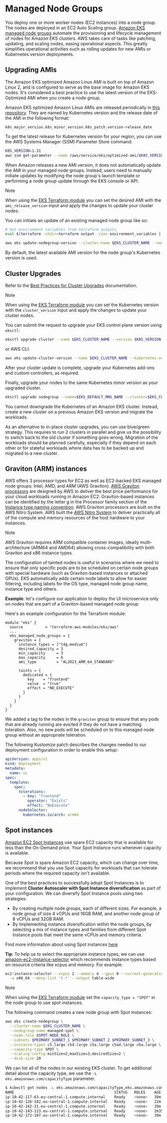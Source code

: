 # Managed Node Groups
You deploy one or more worker nodes (EC2 instances) into a node group. The nodes are deployed in an EC2 Auto Scaling group.
[Amazon EKS managed node groups](https://docs.aws.amazon.com/eks/latest/userguide/managed-node-groups.html) automate the provisioning and lifecycle management of nodes for Amazon EKS clusters. AWS takes care of tasks like patching, updating, and scaling nodes, easing operational aspects. This greatly simplifies operational activities such as rolling updates for new AMIs or Kubernetes version deployments.

## Upgrading AMIs
The Amazon EKS optimized Amazon Linux AMI is built on top of Amazon Linux 2, and is configured to serve as the base image for Amazon EKS nodes. It's considered a best practice to use the latest version of the EKS-Optimized AMI when you create a node group.

Amazon EKS optimized Amazon Linux AMIs are released periodically in [this repository](https://github.com/awslabs/amazon-eks-ami). They are named by Kubernetes version and the release date of the AMI in the following format:

```
k8s_major_version.k8s_minor_version.k8s_patch_version-release_date
```

To get the latest release for Kubernetes version for your region, you can use the AWS Systems Manager (SSM) Parameter Store command:
```bash
K8S_VERSION=1.31
aws ssm get-parameter --name /aws/service/eks/optimized-ami/$K8S_VERSION/amazon-linux-2/recommended/release_version --query 'Parameter.Value' --output text
```

When Amazon releases a new AMI version, it does not automatically update the AMI in your managed node groups. Instead, users need to manually initiate updates by modifying the node group's launch template or performing a node group update through the EKS console or API.

> [!NOTE]
> When using the [EKS Terraform module](https://registry.terraform.io/modules/terraform-aws-modules/eks/aws/latest) you can set the desired AMI with the `ami_release_version` input and apply the changes to update your cluster nodes.

You can initiate an update of an existing managed node group like so:
```bash
# Set environment variables from terraform outputs
eval $(terraform -chdir=terraform output -json environment_variables | jq -r 'to_entries | .[] | "export \(.key)=\"\(.value)\""')

aws eks update-nodegroup-version --cluster-name $EKS_CLUSTER_NAME --nodegroup-name $EKS_DEFAULT_MNG_NAME
```
By default, the latest available AMI version for the node group's Kubernetes version is used.

## Cluster Upgrades
Refer to the [Best Practices for Cluster Upgrades](https://docs.aws.amazon.com/eks/latest/best-practices/cluster-upgrades.html) documentation.

> [!NOTE]
> When using the [EKS Terraform module](https://registry.terraform.io/modules/terraform-aws-modules/eks/aws/latest) you can set the Kubernetes version with the `cluster_version` input and apply the changes to update your cluster nodes.

You can submit the request to upgrade your EKS control plane version using `eksctl`:
```bash
eksctl upgrade cluster --name $EKS_CLUSTER_NAME --version $K8S_VERSION --approve
```
or AWS CLI:
```bash
aws eks update-cluster-version --name $EKS_CLUSTER_NAME --kubernetes-version $K8S_VERSION
```
After your cluster update is complete, upgrade your Kubernetes add-ons and custom controllers, as required.

Finally, upgrade your nodes to the same Kubernetes minor version as your upgraded cluster.
```bash
eksctl upgrade nodegroup --name=$EKS_DEFAULT_MNG_NAME --cluster=$EKS_CLUSTER_NAME --kubernetes-version=$K8S_VERSION
```

You cannot downgrade the Kubernetes of an Amazon EKS cluster. Instead, create a new cluster on a previous Amazon EKS version and migrate the workloads.

As an alternative to in-place cluster upgrades, you can use blue/green strategy. This requires to run 2 clusters in parallel and give us the possibility to switch back to the old cluster if something goes wrong.
Migration of the workloads should be planned carefully, especially if they depend on each other or for stateful workloads where data has to be backed up and migrated to a new cluster.

## Graviton (ARM) instances
AWS offers 3 processor types for EC2 as well as EC2-backed EKS managed node groups: Intel, AMD, and ARM (AWS Graviton). [AWS Graviton processors](https://aws.amazon.com/ec2/graviton/) are designed by AWS to deliver the best price performance for your cloud workloads running in Amazon EC2.
Graviton-based instances can be identified by the letter g in the Processor family section of the [Instance type naming convention](https://docs.aws.amazon.com/AWSEC2/latest/UserGuide/instance-types.html#instance-type-names).
AWS Graviton processors are built on the AWS Nitro System. AWS built the [AWS Nitro System](https://aws.amazon.com/ec2/nitro) to deliver practically all of the compute and memory resources of the host hardware to your instances.

> [!NOTE]
> AWS Graviton requires ARM compatible container images, ideally multi-architecture (ARM64 and AMD64) allowing cross-compatibility with both Graviton and x86 instance types.

The configuration of tainted nodes is useful in scenarios where we need to ensure that only specific pods are to be scheduled on certain node groups with special hardware (such as Graviton-based instances or attached GPUs). EKS automatically adds certain node labels to allow for easier filtering, including labels for the OS type, managed node group name, instance type and others.

**Example**: let's configure our application to deploy the UI microservice only on nodes that are part of a Graviton-based managed node group.

Here's an example configuration for the Terraform module:
```
module "eks" {
  source          = "terraform-aws-modules/eks/aws"
  ...
  eks_managed_node_groups = {
    graviton = {
      instance_types = ["t4g.medium"]
      desired_capacity = 3
      min_capacity     = 3
      max_capacity     = 6
      ami_type         = "AL2023_ARM_64_STANDARD"

      taints = {
        dedicated = {
          key    = "frontend"
          value  = "true"
          effect = "NO_EXECUTE"
        }
      }
    }
  }
}

```
We added a tag to the nodes in the `graviton` group to ensure that any pods that are already running are evicted if they do not have a matching toleration. Also, no new pods will be scheduled on to this managed node group without an appropriate toleration.

The following Kustomize patch describes the changes needed to our deployment configuration in order to enable this setup:
```yaml
apiVersion: apps/v1
kind: Deployment
metadata:
  name: ui
spec:
  template:
    spec:
      tolerations:
        - key: "frontend"
          operator: "Exists"
          effect: "NoExecute"
      nodeSelector:
        kubernetes.io/arch: arm64
```

## Spot instances
[Amazon EC2 Spot Instances](https://aws.amazon.com/ec2/spot/) use spare EC2 capacity that is available for less than the On-Demand price. Your Spot Instance runs whenever capacity is available.

Because Spot is spare Amazon EC2 capacity, which can change over time, we recommend that you use Spot capacity for workloads that can tolerate periods where the required capacity isn't available.

One of the best practices to successfully adopt Spot Instances is to implement **Cluster Autoscaler with Spot Instance diversification** as part of your configuration. We can diversify Spot Instance pools using two strategies:
* By creating multiple node groups, each of different sizes. For example, a node group of size 4 vCPUs and 16GB RAM, and another node group of 8 vCPUs and 32GB RAM.
* By Implementing instance diversification within the node groups, by selecting a mix of instance types and families from different Spot Instance pools that meet the same vCPUs and memory criteria.

Find more information about using Spot instances [here](./spot-instances.md)

**Tip**: To help us to select the appropriate instance types, we can use [amazon-ec2-instance-selector](https://github.com/aws/amazon-ec2-instance-selector) which recommends instance types based on resource criteria like vcpus and memory. For example:
```bash
ec2-instance-selector --vcpus 2 --memory 4 --gpus 0 --current-generation \
  -a x86_64 --deny-list 't.*' --output table-wide
```

> [!NOTE]
> When using the [EKS Terraform module](https://registry.terraform.io/modules/terraform-aws-modules/eks/aws/latest) set the `capacity_type = "SPOT"` in the node group to use spot instances.

The following command creates a new node group with Spot instances:
```bash
aws eks create-nodegroup \
  --cluster-name $EKS_CLUSTER_NAME \
  --nodegroup-name managed-spot \
  --node-role $SPOT_NODE_ROLE \
  --subnets $PRIMARY_SUBNET_1 $PRIMARY_SUBNET_2 $PRIMARY_SUBNET_3 \
  --instance-types c5.large c5d.large c5a.large c5ad.large c6a.large \
  --capacity-type SPOT \
  --scaling-config minSize=2,maxSize=3,desiredSize=2 \
  --disk-size 20
```

We can list all of the nodes in our existing EKS cluster. To get additional detail about the capacity type, we use the `-L eks.amazonaws.com/capacityType` parameter.
```bash
$ kubectl get nodes -L eks.amazonaws.com/capacityType,eks.amazonaws.com/nodegroup
NAME                                             STATUS   ROLES    AGE     VERSION               CAPACITYTYPE   NODEGROUP
ip-10-42-117-63.eu-central-1.compute.internal    Ready    <none>   39m     v1.31.2-eks-94953ac   ON_DEMAND      default
ip-10-42-126-182.eu-central-1.compute.internal   Ready    <none>   22m     v1.31.2-eks-94953ac   SPOT           managed-spot
ip-10-42-142-31.eu-central-1.compute.internal    Ready    <none>   39m     v1.31.2-eks-94953ac   ON_DEMAND      default
ip-10-42-143-123.eu-central-1.compute.internal   Ready    <none>   2m35s   v1.31.2-eks-94953ac   SPOT           managed-spot
ip-10-42-172-107.eu-central-1.compute.internal   Ready    <none>   39m     v1.31.2-eks-94953ac   ON_DEMAND      default
```
